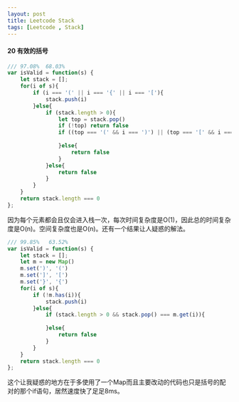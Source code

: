 ```yaml
---
layout: post
title: Leetcode Stack
tags: [Leetcode , Stack]
---
```


#### 20 有效的括号 

```js
/// 97.08%  68.03%
var isValid = function(s) {
	let stack = [];
	for(i of s){
		if (i === '(' || i === '{' || i === '['){
			stack.push(i)
		}else{
			if (stack.length > 0){
				let top = stack.pop()
				if (!top) return false
				if ((top === '(' && i === ')') || (top === '[' && i === ']') || (top === '{' && i === '}')){
					
				}else{
					return false
				}
			}else{
				return false
			}
		}
	}
	return stack.length === 0
};
```

因为每个元素都会且仅会进入栈一次，每次时间复杂度是O(1)，因此总的时间复杂度是O(n)。空间复杂度也是O(n)。还有一个结果让人疑惑的解法。

```js
/// 99.85%   63.52%
var isValid = function(s) {
	let stack = [];
	let m = new Map()
	m.set(')', '(')
	m.set(']', '[')
	m.set('}', '{')
	for(i of s){
		if (!m.has(i)){
			stack.push(i)
		}else{
			if (stack.length > 0 && stack.pop() === m.get(i)){
				
			}else{
				return false
			}
		}
	}
	return stack.length === 0
};
```

这个让我疑惑的地方在于多使用了一个Map而且主要改动的代码也只是括号的配对的那个if语句，居然速度快了足足8ms。